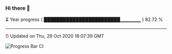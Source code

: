 ### Hi there 👋

⏳ Year progress { ████████████████████████▁▁▁▁▁▁ } 82.72 %

---

⏰ Updated on Thu, 29 Oct 2020 18:07:39 GMT

![Progress Bar CI](https://github.com/liununu/liununu/workflows/Progress%20Bar%20CI/badge.svg)
